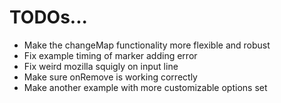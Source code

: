 # TODOs...
- Make the changeMap functionality more flexible and robust
- Fix example timing of marker adding error
- Fix weird mozilla squigly on input line
- Make sure onRemove is working correctly
- Make another example with more customizable options set